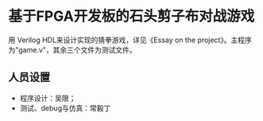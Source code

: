 # 基于FPGA开发板的石头剪子布对战游戏
用 Verilog HDL来设计实现的猜拳游戏，详见《Essay on the project》。主程序为"game.v"，其余三个文件为测试文件。

## 人员设置
- 程序设计：吴限；
- 测试、debug与仿真：常毅丁
